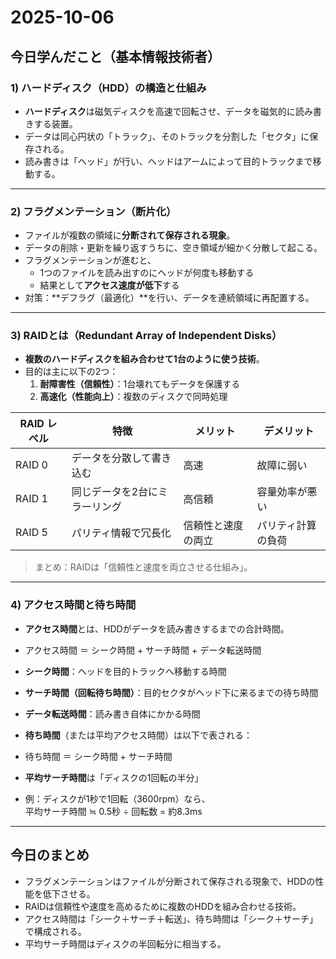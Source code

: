 # 2025-10-06
## 今日学んだこと（基本情報技術者）

### 1) ハードディスク（HDD）の構造と仕組み
- **ハードディスク**は磁気ディスクを高速で回転させ、データを磁気的に読み書きする装置。  
- データは同心円状の「トラック」、そのトラックを分割した「セクタ」に保存される。  
- 読み書きは「ヘッド」が行い、ヘッドはアームによって目的トラックまで移動する。

---

### 2) フラグメンテーション（断片化）
- ファイルが複数の領域に**分断されて保存される現象**。  
- データの削除・更新を繰り返すうちに、空き領域が細かく分散して起こる。  
- フラグメンテーションが進むと、
  - 1つのファイルを読み出すのにヘッドが何度も移動する  
  - 結果として**アクセス速度が低下**する  
- 対策：**デフラグ（最適化）**を行い、データを連続領域に再配置する。

---

### 3) RAIDとは（Redundant Array of Independent Disks）
- **複数のハードディスクを組み合わせて1台のように使う技術**。  
- 目的は主に以下の2つ：
  1. **耐障害性（信頼性）**：1台壊れてもデータを保護する  
  2. **高速化（性能向上）**：複数のディスクで同時処理  

| RAID レベル | 特徴 | メリット | デメリット |
|--------------|------|-----------|-------------|
| RAID 0 | データを分散して書き込む | 高速 | 故障に弱い |
| RAID 1 | 同じデータを2台にミラーリング | 高信頼 | 容量効率が悪い |
| RAID 5 | パリティ情報で冗長化 | 信頼性と速度の両立 | パリティ計算の負荷 |

> まとめ：RAIDは「信頼性と速度を両立させる仕組み」。

---

### 4) アクセス時間と待ち時間
- **アクセス時間**とは、HDDがデータを読み書きするまでの合計時間。

- アクセス時間 ＝ シーク時間 + サーチ時間 + データ転送時間
- **シーク時間**：ヘッドを目的トラックへ移動する時間  
- **サーチ時間（回転待ち時間）**：目的セクタがヘッド下に来るまでの待ち時間  
- **データ転送時間**：読み書き自体にかかる時間  

- **待ち時間**（または平均アクセス時間）は以下で表される：
- 待ち時間 ＝ シーク時間 + サーチ時間


- **平均サーチ時間**は「ディスクの1回転の半分」  
- 例：ディスクが1秒で1回転（3600rpm）なら、  
  平均サーチ時間 ≒ 0.5秒 ÷ 回転数 = 約8.3ms

---

## 今日のまとめ
- フラグメンテーションはファイルが分断されて保存される現象で、HDDの性能を低下させる。  
- RAIDは信頼性や速度を高めるために複数のHDDを組み合わせる技術。  
- アクセス時間は「シーク＋サーチ＋転送」、待ち時間は「シーク＋サーチ」で構成される。  
- 平均サーチ時間はディスクの半回転分に相当する。

